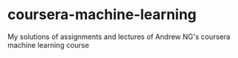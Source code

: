 # coursera-machine-learning
My solutions of assignments and lectures of Andrew NG's coursera machine learning course
